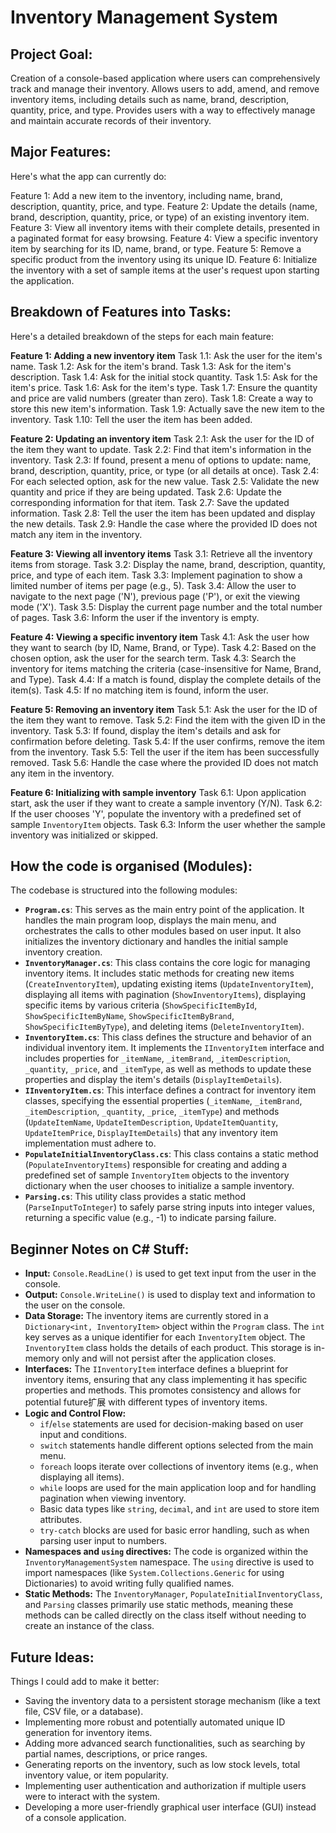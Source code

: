 # Inventory Management System

## Project Goal:

Creation of a console-based application where users can comprehensively track and manage their inventory. Allows users to add, amend, and remove inventory items, including details such as name, brand, description, quantity, price, and type. Provides users with a way to effectively manage and maintain accurate records of their inventory.

## Major Features:

Here's what the app can currently do:

Feature 1: Add a new item to the inventory, including name, brand, description, quantity, price, and type.
Feature 2: Update the details (name, brand, description, quantity, price, or type) of an existing inventory item.
Feature 3: View all inventory items with their complete details, presented in a paginated format for easy browsing.
Feature 4: View a specific inventory item by searching for its ID, name, brand, or type.
Feature 5: Remove a specific product from the inventory using its unique ID.
Feature 6: Initialize the inventory with a set of sample items at the user's request upon starting the application.

## Breakdown of Features into Tasks:

Here's a detailed breakdown of the steps for each main feature:

**Feature 1: Adding a new inventory item**
Task 1.1: Ask the user for the item's name.
Task 1.2: Ask for the item's brand.
Task 1.3: Ask for the item's description.
Task 1.4: Ask for the initial stock quantity.
Task 1.5: Ask for the item's price.
Task 1.6: Ask for the item's type.
Task 1.7: Ensure the quantity and price are valid numbers (greater than zero).
Task 1.8: Create a way to store this new item's information.
Task 1.9: Actually save the new item to the inventory.
Task 1.10: Tell the user the item has been added.

**Feature 2: Updating an inventory item**
Task 2.1: Ask the user for the ID of the item they want to update.
Task 2.2: Find that item's information in the inventory.
Task 2.3: If found, present a menu of options to update: name, brand, description, quantity, price, or type (or all details at once).
Task 2.4: For each selected option, ask for the new value.
Task 2.5: Validate the new quantity and price if they are being updated.
Task 2.6: Update the corresponding information for that item.
Task 2.7: Save the updated information.
Task 2.8: Tell the user the item has been updated and display the new details.
Task 2.9: Handle the case where the provided ID does not match any item in the inventory.

**Feature 3: Viewing all inventory items**
Task 3.1: Retrieve all the inventory items from storage.
Task 3.2: Display the name, brand, description, quantity, price, and type of each item.
Task 3.3: Implement pagination to show a limited number of items per page (e.g., 5).
Task 3.4: Allow the user to navigate to the next page ('N'), previous page ('P'), or exit the viewing mode ('X').
Task 3.5: Display the current page number and the total number of pages.
Task 3.6: Inform the user if the inventory is empty.

**Feature 4: Viewing a specific inventory item**
Task 4.1: Ask the user how they want to search (by ID, Name, Brand, or Type).
Task 4.2: Based on the chosen option, ask the user for the search term.
Task 4.3: Search the inventory for items matching the criteria (case-insensitive for Name, Brand, and Type).
Task 4.4: If a match is found, display the complete details of the item(s).
Task 4.5: If no matching item is found, inform the user.

**Feature 5: Removing an inventory item**
Task 5.1: Ask the user for the ID of the item they want to remove.
Task 5.2: Find the item with the given ID in the inventory.
Task 5.3: If found, display the item's details and ask for confirmation before deleting.
Task 5.4: If the user confirms, remove the item from the inventory.
Task 5.5: Tell the user if the item has been successfully removed.
Task 5.6: Handle the case where the provided ID does not match any item in the inventory.

**Feature 6: Initializing with sample inventory**
Task 6.1: Upon application start, ask the user if they want to create a sample inventory (Y/N).
Task 6.2: If the user chooses 'Y', populate the inventory with a predefined set of sample `InventoryItem` objects.
Task 6.3: Inform the user whether the sample inventory was initialized or skipped.

## How the code is organised (Modules):

The codebase is structured into the following modules:

* **`Program.cs`**: This serves as the main entry point of the application. It handles the main program loop, displays the main menu, and orchestrates the calls to other modules based on user input. It also initializes the inventory dictionary and handles the initial sample inventory creation.
* **`InventoryManager.cs`**: This class contains the core logic for managing inventory items. It includes static methods for creating new items (`CreateInventoryItem`), updating existing items (`UpdateInventoryItem`), displaying all items with pagination (`ShowInventoryItems`), displaying specific items by various criteria (`ShowSpecificItemById`, `ShowSpecificItemByName`, `ShowSpecificItemByBrand`, `ShowSpecificItemByType`), and deleting items (`DeleteInventoryItem`).
* **`InventoryItem.cs`**: This class defines the structure and behavior of an individual inventory item. It implements the `IInventoryItem` interface and includes properties for `_itemName`, `_itemBrand`, `_itemDescription`, `_quantity`, `_price`, and `_itemType`, as well as methods to update these properties and display the item's details (`DisplayItemDetails`).
* **`IInventoryItem.cs`**: This interface defines a contract for inventory item classes, specifying the essential properties (`_itemName`, `_itemBrand`, `_itemDescription`, `_quantity`, `_price`, `_itemType`) and methods (`UpdateItemName`, `UpdateItemDescription`, `UpdateItemQuantity`, `UpdateItemPrice`, `DisplayItemDetails`) that any inventory item implementation must adhere to.
* **`PopulateInitialInventoryClass.cs`**: This class contains a static method (`PopulateInventoryItems`) responsible for creating and adding a predefined set of sample `InventoryItem` objects to the inventory dictionary when the user chooses to initialize a sample inventory.
* **`Parsing.cs`**: This utility class provides a static method (`ParseInputToInteger`) to safely parse string inputs into integer values, returning a specific value (e.g., -1) to indicate parsing failure.

## Beginner Notes on C# Stuff:

* **Input:** `Console.ReadLine()` is used to get text input from the user in the console.
* **Output:** `Console.WriteLine()` is used to display text and information to the user on the console.
* **Data Storage:** The inventory items are currently stored in a `Dictionary<int, InventoryItem>` object within the `Program` class. The `int` key serves as a unique identifier for each `InventoryItem` object. The `InventoryItem` class holds the details of each product. This storage is in-memory only and will not persist after the application closes.
* **Interfaces:** The `IInventoryItem` interface defines a blueprint for inventory items, ensuring that any class implementing it has specific properties and methods. This promotes consistency and allows for potential future扩展 with different types of inventory items.
* **Logic and Control Flow:**
    * `if`/`else` statements are used for decision-making based on user input and conditions.
    * `switch` statements handle different options selected from the main menu.
    * `foreach` loops iterate over collections of inventory items (e.g., when displaying all items).
    * `while` loops are used for the main application loop and for handling pagination when viewing inventory.
    * Basic data types like `string`, `decimal`, and `int` are used to store item attributes.
    * `try-catch` blocks are used for basic error handling, such as when parsing user input to numbers.
* **Namespaces and `using` directives:** The code is organized within the `InventoryManagementSystem` namespace. The `using` directive is used to import namespaces (like `System.Collections.Generic` for using Dictionaries) to avoid writing fully qualified names.
* **Static Methods:** The `InventoryManager`, `PopulateInitialInventoryClass`, and `Parsing` classes primarily use static methods, meaning these methods can be called directly on the class itself without needing to create an instance of the class.

## Future Ideas:

Things I could add to make it better:

* Saving the inventory data to a persistent storage mechanism (like a text file, CSV file, or a database).
* Implementing more robust and potentially automated unique ID generation for inventory items.
* Adding more advanced search functionalities, such as searching by partial names, descriptions, or price ranges.
* Generating reports on the inventory, such as low stock levels, total inventory value, or item popularity.
* Implementing user authentication and authorization if multiple users were to interact with the system.
* Developing a more user-friendly graphical user interface (GUI) instead of a console application.